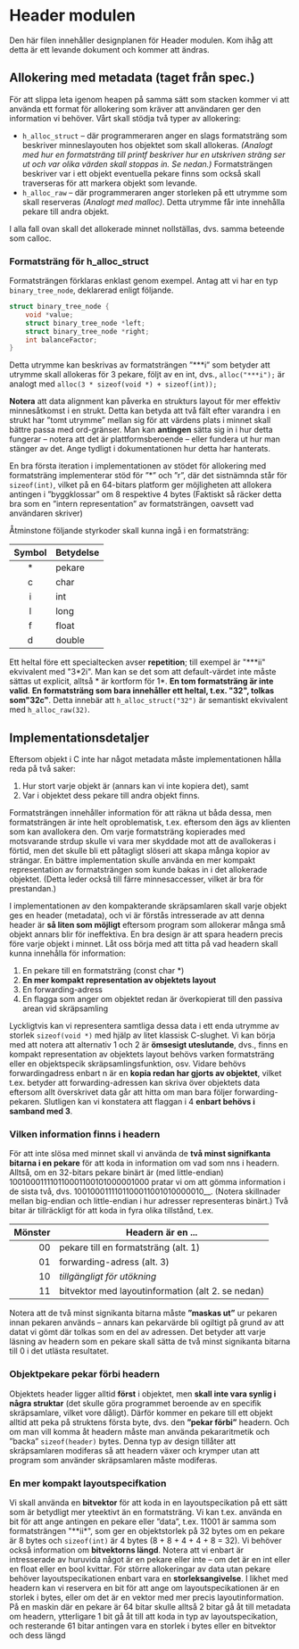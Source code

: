 # Header modulen

Den här filen innehåller designplanen för Header modulen. Kom ihåg att detta är
ett levande dokument och kommer att ändras. 

## Allokering med metadata (taget från spec.)
För att slippa leta igenom heapen på samma sätt som stacken kommer vi
att använda ett format för allokering som kräver att användaren ger den
information vi behöver. Vårt skall stödja två typer av allokering:

* `h_alloc_struct` – där programmeraren anger en slags formatsträng som beskriver
minneslayouten hos objektet som skall allokeras. _(Analogt med hur en
formatsträng till printf beskriver hur en utskriven sträng ser ut och var olika
värden skall stoppas in. Se nedan.)_
Formatsträngen beskriver var i ett objekt eventuella pekare finns som också skall
traverseras för att markera objekt som levande.
* `h_alloc_raw` – där programmeraren anger storleken på ett utrymme som skall
reserveras _(Analogt med malloc)_. Detta utrymme får inte innehålla pekare till
andra objekt.

I alla fall ovan skall det allokerade minnet nollställas, dvs. samma beteende som
calloc.

### Formatsträng för h_alloc_struct
Formatsträngen förklaras enklast genom exempel. Antag att vi har en typ
`binary_tree_node`, deklarerad enligt följande.
```c
struct binary_tree_node {
    void *value;
    struct binary_tree_node *left;
    struct binary_tree_node *right;
    int balanceFactor;
}
```
Detta utrymme kan beskrivas av formatsträngen ”\*\*\*i” som betyder att utrymme
skall allokeras för 3 pekare, följt av en int, dvs.,
`alloc("***i");`
är analogt med
`alloc(3 * sizeof(void *) + sizeof(int));`

__Notera__ att data alignment kan påverka en strukturs layout för mer effektiv
minnesåtkomst i en strukt. Detta kan betyda att två fält efter varandra i en
strukt har ”tomt utrymme” mellan sig för att värdens plats i minnet skall bättre
passa med ord-gränser. Man kan __antingen__ sätta sig in i hur detta fungerar –
notera att det är plattformsberoende – eller fundera ut hur man stänger av det.
Ange tydligt i dokumentationen hur detta har hanterats. 

En bra första iteration i implementationen av stödet för allokering med
formatsträng implementerar stöd för ”*” och ”r”, där det sistnämnda står för
`sizeof(int)`, vilket på en 64-bitars platform ger möjligheten att allokera
antingen i ”byggklossar” om 8 respektive 4 bytes 
(Faktiskt så räcker detta bra som en ”intern representation” av formatsträngen,
oavsett vad användaren skriver)

Åtminstone följande styrkoder skall kunna ingå i en formatsträng:

| Symbol | Betydelse |
|:--:|-----------|
| \* | pekare    |
| c  | char      |
| i  | int       |
| l  | long      |
| f  | float     |
| d  | double    |

Ett heltal före ett specialtecken avser __repetition__; till exempel är
"\*\*\*ii" ekvivalent med "3\*2i". Man kan se det som att default-värdet inte
måste sättas ut explicit, alltså * är kortform för 1*. __En tom formatsträng är
inte valid__. 
__En formatsträng som bara innehåller ett heltal, t.ex. "32", tolkas som"32c"__.
Detta innebär att `h_alloc_struct("32")` är semantiskt ekvivalent med
`h_alloc_raw(32)`.

## Implementationsdetaljer
Eftersom objekt i C inte har något metadata måste implementationen hålla reda på
två saker:
1. Hur stort varje objekt är (annars kan vi inte kopiera det), samt
2. Var i objektet dess pekare till andra objekt finns.

Formatsträngen innehåller information för att räkna ut båda dessa, men
formatsträngen är inte helt oproblematisk, t.ex. eftersom den ägs av klienten
som kan avallokera den. Om varje formatsträng kopierades med motsvarande strdup
skulle vi vara mer skyddade mot att de avallokeras i förtid, men det skulle bli
ett påtagligt slöseri att skapa många kopior av strängar. En bättre
implementation skulle använda en mer kompakt representation av formatsträngen
som kunde bakas in i det allokerade objektet. (Detta leder också till färre
minnesaccesser, vilket är bra för prestandan.)

I implementationen av den kompakterande skräpsamlaren skall varje objekt ges en
header (metadata), och vi är förstås intresserade av att denna header är __så
liten som möjligt__ eftersom program som allokerar många små objekt annars blir
för ineffektiva. En bra design är att spara headern precis före varje objekt i
minnet. Låt oss börja med att titta på vad headern skall kunna innehålla för
information:
1. En pekare till en formatsträng (const char *)
2. __En mer kompakt representation av objektets layout__
3. En forwarding-adress
4. En flagga som anger om objektet redan är överkopierat till den passiva arean
vid skräpsamling

Lyckligtvis kan vi representera samtliga dessa data i ett enda utrymme av
storlek `sizeof(void *)` med hjälp av litet klassisk C-slughet. Vi kan börja med
att notera att alternativ 1 och 2 är __ömsesigt uteslutande__, dvs., finns en
kompakt representation av objektets layout behövs varken formatsträng eller en
objektspecik skräpsamlingsfunktion, osv. Vidare behövs forwardingadress enbart n
är en __kopia redan har gjorts av objektet__, vilket t.ex. betyder att
forwarding-adressen kan skriva över objektets data eftersom allt överskrivet
data går att hitta om man bara följer forwarding-pekaren. Slutligen kan vi
konstatera att flaggan i 4 __enbart behövs i samband med 3__.

### Vilken information finns i headern
För att inte slösa med minnet skall vi använda de __två minst signifkanta
bitarna i en pekare__ för att koda in information om vad som nns i headern.
Alltså, om en 32-bitars pekare binärt är (med little-endian)
100100011110110001100101000001000 pratar vi om att gömma information i de sista
två, dvs. 1001000111101100011001010000010__.
(Notera skillnader mellan big-endian och little-endian i hur adresser
representeras binärt.)
Två bitar är tillräckligt för att koda in fyra olika tillstånd, t.ex.

| Mönster | Headern är en ... |
|--------:|-------------------|
| 00      | pekare till en formatsträng (alt. 1) |
| 01      | forwarding-adress (alt. 3)           |
| 10      | _tillgängligt för utökning_          |
| 11      | bitvektor med layoutinformation (alt 2. se nedan) |

Notera att de två minst signikanta bitarna måste __”maskas ut”__ ur pekaren
innan pekaren används – annars kan pekarvärde bli ogiltigt på grund av att datat
vi gömt där tolkas som en del av adressen. Det betyder att varje läsning av
headern som en pekare skall sätta de två minst signikanta bitarna till 0 i det
utlästa resultatet.

### Objektpekare pekar förbi headern
Objektets header ligger alltid __först__ i objektet, men __skall inte vara
synlig i några struktar__ (det skulle göra programmet beroende av en specifik
skräpsamlare, vilket vore dåligt). Därför kommer en pekare till ett objekt
alltid att peka på struktens första byte, dvs. den __”pekar förbi”__ headern.
Och om man vill komma åt headern måste man använda pekararitmetik och ”backa”
`sizeof(header)` bytes. Denna typ av design tillåter att skräpsamlaren modiferas
så att headern växer och krymper utan att program som använder skräpsamlaren
måste modiferas.

### En mer kompakt layoutspecifkation
Vi skall använda en __bitvektor__ för att koda in en layoutspecikation på ett
sätt som är betydligt mer yteektivt än en formatsträng. Vi kan t.ex. använda
en bit för att ange antingen en pekare eller ”data”, t.ex. 11001 är samma som
formatsträngen "\*\*ii\*", som ger en objektstorlek på 32 bytes om en pekare är
8 bytes och `sizeof(int)` är 4 bytes (8 + 8 + 4 + 4 + 8 = 32). Vi behöver också
information om __bitvektorns längd__. Notera att vi enbart är intresserade av
huruvida något är en pekare eller inte – om det är en int eller en float eller
en bool kvittar.
För större allokeringar av data utan pekare behöver layoutspecikationen enbart
vara en __storleksangivelse__. I likhet med headern kan vi reservera en bit för
att ange om layoutspecikationen är en storlek i bytes, eller om det är en vektor
med mer precis layoutinformation. På en maskin där en pekare är 64 bitar skulle
alltså 2 bitar gå åt till metadata om headern, ytterligare 1 bit gå åt till att
koda in typ av layoutspecikation, och resterande 61 bitar antingen vara en
storlek i bytes eller en bitvektor och dess längd
